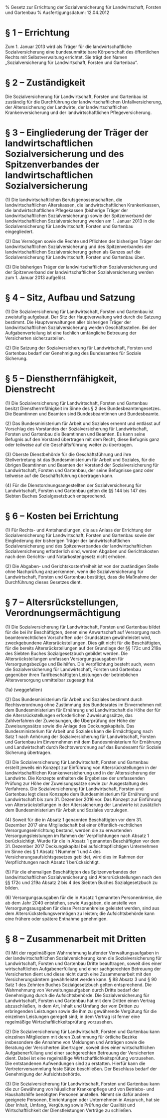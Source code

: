 % Gesetz zur Errichtung der Sozialversicherung für Landwirtschaft, Forsten und Gartenbau
% Ausfertigungsdatum: 12.04.2012
 
# § 1 – Errichtung

Zum 1. Januar 2013 wird als Träger für die landwirtschaftliche Sozialversicherung eine bundesunmittelbare Körperschaft des öffentlichen Rechts mit Selbstverwaltung errichtet. Sie trägt den Namen „Sozialversicherung für Landwirtschaft, Forsten und Gartenbau“.

# § 2 – Zuständigkeit

Die Sozialversicherung für Landwirtschaft, Forsten und Gartenbau ist zuständig für die Durchführung der landwirtschaftlichen Unfallversicherung, der Alterssicherung der Landwirte, der landwirtschaftlichen Krankenversicherung und der landwirtschaftlichen Pflegeversicherung.

# § 3 – Eingliederung der Träger der landwirtschaftlichen Sozialversicherung und des Spitzenverbandes der landwirtschaftlichen Sozialversicherung

(1) Die landwirtschaftlichen Berufsgenossenschaften, die landwirtschaftlichen Alterskassen, die landwirtschaftlichen Krankenkassen, die landwirtschaftlichen Pflegekassen (bisherige Träger der landwirtschaftlichen Sozialversicherung) sowie der Spitzenverband der landwirtschaftlichen Sozialversicherung werden am 1. Januar 2013 in die Sozialversicherung für Landwirtschaft, Forsten und Gartenbau eingegliedert.

(2) Das Vermögen sowie die Rechte und Pflichten der bisherigen Träger der landwirtschaftlichen Sozialversicherung und des Spitzenverbandes der landwirtschaftlichen Sozialversicherung gehen als Ganzes auf die Sozialversicherung für Landwirtschaft, Forsten und Gartenbau über.

(3) Die bisherigen Träger der landwirtschaftlichen Sozialversicherung und der Spitzenverband der landwirtschaftlichen Sozialversicherung werden zum 1. Januar 2013 aufgelöst.

# § 4 – Sitz, Aufbau und Satzung

(1) Die Sozialversicherung für Landwirtschaft, Forsten und Gartenbau ist zweistufig aufgebaut. Der Sitz der Hauptverwaltung wird durch die Satzung bestimmt. Die Hauptverwaltungen aller bisherigen Träger der landwirtschaftlichen Sozialversicherung werden Geschäftsstellen. Bei der Aufgabenverteilung ist eine fachlich umfängliche Betreuung der Versicherten sicherzustellen.

(2) Die Satzung der Sozialversicherung für Landwirtschaft, Forsten und Gartenbau bedarf der Genehmigung des Bundesamtes für Soziale Sicherung.

# § 5 – Dienstherrnfähigkeit, Dienstrecht

(1) Die Sozialversicherung für Landwirtschaft, Forsten und Gartenbau besitzt Dienstherrnfähigkeit im Sinne des § 2 des Bundesbeamtengesetzes. Die Beamtinnen und Beamten sind Bundesbeamtinnen und Bundesbeamte.

(2) Das Bundesministerium für Arbeit und Soziales ernennt und entlässt auf Vorschlag des Vorstandes der Sozialversicherung für Landwirtschaft, Forsten und Gartenbau die Beamtinnen und Beamten. Es kann seine Befugnis auf den Vorstand übertragen mit dem Recht, diese Befugnis ganz oder teilweise auf die Geschäftsführung weiter zu übertragen.

(3) Oberste Dienstbehörde für die Geschäftsführung und ihre Stellvertretung ist das Bundesministerium für Arbeit und Soziales, für die übrigen Beamtinnen und Beamten der Vorstand der Sozialversicherung für Landwirtschaft, Forsten und Gartenbau, der seine Befugnisse ganz oder teilweise auf die Geschäftsführung übertragen kann.

(4) Für die Dienstordnungsangestellten der Sozialversicherung für Landwirtschaft, Forsten und Gartenbau gelten die §§ 144 bis 147 des Siebten Buches Sozialgesetzbuch entsprechend.

# § 6 – Kosten bei Errichtung

(1) Für Rechts- und Amtshandlungen, die aus Anlass der Errichtung der Sozialversicherung für Landwirtschaft, Forsten und Gartenbau sowie der Eingliederung der bisherigen Träger der landwirtschaftlichen Sozialversicherung und des Spitzenverbandes der landwirtschaftlichen Sozialversicherung erforderlich sind, werden Abgaben und Gerichtskosten nach dem Gerichts- und Notarkostengesetz nicht erhoben.

(2) Die Abgaben- und Gerichtskostenfreiheit ist von der zuständigen Stelle ohne Nachprüfung anzuerkennen, wenn die Sozialversicherung für Landwirtschaft, Forsten und Gartenbau bestätigt, dass die Maßnahme der Durchführung dieses Gesetzes dient.

# § 7 – Altersrückstellungen, Verordnungsermächtigung

(1) Die Sozialversicherung für Landwirtschaft, Forsten und Gartenbau bildet für die bei ihr Beschäftigten, denen eine Anwartschaft auf Versorgung nach beamtenrechtlichen Vorschriften oder Grundsätzen gewährleistet wird, zweckgebundene Altersrückstellungen. Dies gilt nicht für die Beschäftigten, für die bereits Altersrückstellungen auf der Grundlage der §§ 172c und 219a des Siebten Buches Sozialgesetzbuch gebildet werden. Die Altersrückstellungen umfassen Versorgungsausgaben für Versorgungsbezüge und Beihilfen. Die Verpflichtung besteht auch, wenn die Sozialversicherung für Landwirtschaft, Forsten und Gartenbau gegenüber ihren Tarifbeschäftigten Leistungen der betrieblichen Altersversorgung unmittelbar zugesagt hat.

(1a) (weggefallen)

(2) Das Bundesministerium für Arbeit und Soziales bestimmt durch Rechtsverordnung ohne Zustimmung des Bundesrates im Einvernehmen mit dem Bundesministerium für Ernährung und Landwirtschaft die Höhe der für die Altersrückstellungen erforderlichen Zuweisungssätze, das Zahlverfahren der Zuweisungen, die Überprüfung der Höhe der Zuweisungssätze sowie die Anlage des Deckungskapitals. Das Bundesministerium für Arbeit und Soziales kann die Ermächtigung nach Satz 1 nach Anhörung der Sozialversicherung für Landwirtschaft, Forsten und Gartenbau im Einvernehmen mit dem Bundesministerium für Ernährung und Landwirtschaft durch Rechtsverordnung auf das Bundesamt für Soziale Sicherung übertragen.

(3) Die Sozialversicherung für Landwirtschaft, Forsten und Gartenbau erstellt jeweils ein Konzept zur Einführung von Altersrückstellungen in der landwirtschaftlichen Krankenversicherung und in der Alterssicherung der Landwirte. Die Konzepte enthalten die Ergebnisse der umfassenden Prüfung zur Höhe der Zuweisungssätze sowie zur Ausgestaltung des Verfahrens. Die Sozialversicherung für Landwirtschaft, Forsten und Gartenbau legt diese Konzepte dem Bundesministerium für Ernährung und Landwirtschaft bis zum 31. Dezember 2016 vor. Das Konzept zur Einführung von Altersrückstellungen in der Alterssicherung der Landwirte ist zusätzlich dem Bundesministerium für Arbeit und Soziales vorzulegen.

(4) Soweit für die in Absatz 1 genannten Beschäftigten vor dem 31. Dezember 2017 eine Mitgliedschaft bei einer öffentlich-rechtlichen Versorgungseinrichtung bestand, werden die zu erwartenden Versorgungsleistungen im Rahmen der Verpflichtungen nach Absatz 1 berücksichtigt. Wurde für die in Absatz 1 genannten Beschäftigten vor dem 31. Dezember 2017 Deckungskapital bei aufsichtspflichtigen Unternehmen im Sinne des § 1 Absatz 1 Nummer 1 und 4 des Versicherungsaufsichtsgesetzes gebildet, wird dies im Rahmen der Verpflichtungen nach Absatz 1 berücksichtigt.

(5) Für die ehemaligen Beschäftigten des Spitzenverbandes der landwirtschaftlichen Sozialversicherung sind Altersrückstellungen nach den §§ 172c und 219a Absatz 2 bis 4 des Siebten Buches Sozialgesetzbuch zu bilden.

(6) Versorgungsausgaben für die in Absatz 1 genannten Personenkreise, die ab dem Jahr 2040 entstehen, sowie Ausgaben, die anstelle von Versorgungsausgaben für diese Personenkreise geleistet werden, sind aus dem Altersrückstellungsvermögen zu leisten; die Aufsichtsbehörde kann eine frühere oder spätere Entnahme genehmigen.

# § 8 – Zusammenarbeit mit Dritten

(1) Mit der regelmäßigen Wahrnehmung laufender Verwaltungsaufgaben in der landwirtschaftlichen Sozialversicherung kann die Sozialversicherung für Landwirtschaft, Forsten und Gartenbau Dritte beauftragen, soweit dies einer wirtschaftlichen Aufgabenerfüllung und einer sachgerechten Betreuung der Versicherten dient und diese nicht durch eine Zusammenarbeit mit den Versicherungsämtern gewährleistet werden kann. § 88 Absatz 3 und § 90 Satz 1 des Zehnten Buches Sozialgesetzbuch gelten entsprechend. Die Wahrnehmung von Verwaltungsaufgaben durch Dritte bedarf der Genehmigung durch die Aufsichtsbehörde. Die Sozialversicherung für Landwirtschaft, Forsten und Gartenbau hat mit dem Dritten einen Vertrag abzuschließen, in dem Art, Inhalt und Umfang der vom Dritten zu erbringenden Leistungen sowie die ihm zu gewährende Vergütung für die einzelnen Leistungen geregelt sind; in dem Vertrag ist ferner eine regelmäßige Wirtschaftlichkeitsprüfung vorzusehen.

(2) Die Sozialversicherung für Landwirtschaft, Forsten und Gartenbau kann einzelnen Mitgliedern mit deren Zustimmung für örtliche Bezirke insbesondere die Annahme von Meldungen und Anträgen sowie die Beratung der Versicherten übertragen, soweit dies einer wirtschaftlichen Aufgabenerfüllung und einer sachgerechten Betreuung der Versicherten dient. Dabei ist eine regelmäßige Wirtschaftlichkeitsprüfung vorzusehen. Die entstandenen Aufwendungen sind zu erstatten. Hierfür kann die Vertreterversammlung feste Sätze beschließen. Der Beschluss bedarf der Genehmigung der Aufsichtsbehörde.

(3) Die Sozialversicherung für Landwirtschaft, Forsten und Gartenbau kann die zur Gewährung von häuslicher Krankenpflege und von Betriebs- und Haushaltshilfe benötigten Personen anstellen. Nimmt sie dafür andere geeignete Personen, Einrichtungen oder Unternehmen in Anspruch, hat sie über Inhalt, Umfang, Vergütung sowie Prüfung der Qualität und Wirtschaftlichkeit der Dienstleistungen Verträge zu schließen.
